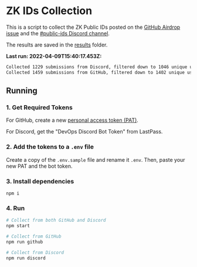 # ZK IDs Collection

This is a script to collect the ZK Public IDs posted on the [GitHub Airdrop issue](https://github.com/element-fi/elf-council-frontend/issues/384) and the [#public-ids Discord channel](https://discord.com/channels/754739461707006013/938531467716337714).

The results are saved in the [results](https://github.com/element-fi/zk-ids-collection/blob/main/results/) folder.

**Last run: 2022-04-09T15:40:17.453Z:**

```sh
Collected 1229 submissions from Discord, filtered down to 1046 unique users, and found 224 eligible. Results saved as results/discord.json.
Collected 1459 submissions from GitHub, filtered down to 1402 unique users, and found 451 eligible. Results saved as results/github.json.
```

## Running

### 1. Get Required Tokens

For GitHub, create a new [personal access token (PAT)](https://github.com/settings/tokens/new?scopes=repo).

For Discord, get the "DevOps Discord Bot Token" from LastPass.

### 2. Add the tokens to a `.env` file

Create a copy of the `.env.sample` file and rename it `.env`. Then, paste your new PAT and the bot token.

### 3. Install dependencies

```
npm i
```

### 4. Run

```sh
# Collect from both GitHub and Discord
npm start

# Collect from GitHub
npm run github

# Collect from Discord
npm run discord
```